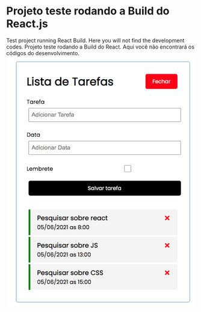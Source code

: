 # Projeto teste rodando a Build do React.js

Test project running React Build. Here you will not find the development codes. 
Projeto teste rodando a Build do React. Aqui você não encontrará os códigos do desenvolvimento.
<img src="img.png">
